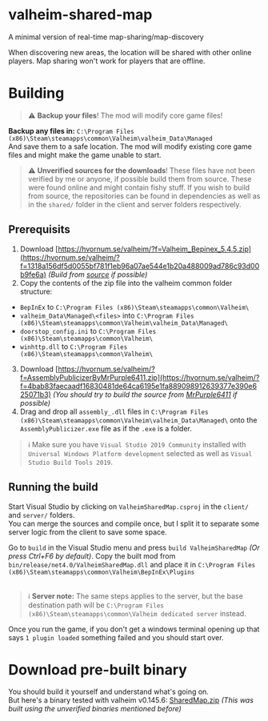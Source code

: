 # valheim-shared-map
A minimal version of real-time map-sharing/map-discovery

When discovering new areas, the location will be shared with other online players.
Map sharing won't work for players that are offline.

# Building

> :warning: **Backup your files**! The mod will modify core game files!

**Backup any files in:** `C:\Program Files (x86)\Steam\steamapps\common\Valheim\valheim_Data\Managed`<br>
And save them to a safe location. The mod will modify existing core game files and might make the game unable to start.

> :warning: **Unverified sources for the downloads**! These files have not been verified by me or anyone, if possible build them from source. These were found online and might contain fishy stuff. If you wish to build from source, the  repositories can be found in dependencies as well as in the `shared/` folder in the client and server folders respectively.

## Prerequisits

1. Download [https://hvornum.se/valheim/?f=Valheim_Bepinex_5.4.5.zip](https://hvornum.se/valheim/?f=1318a156df5d0055bf781f1eb96a07ae544e1b20a488009ad786c93d00b9fe6a) *(Build from [source](https://github.com/BepInEx/BepInEx/releases) if possible)*
2. Copy the contents of the zip file into the valheim common folder structure:
 - `BepInEx` to `C:\Program Files (x86)\Steam\steamapps\common\Valheim\`
 - `valheim_Data\Managed\<files>` into `C:\Program Files (x86)\Steam\steamapps\common\Valheim\valheim_Data\Managed\`
 - `doorstop_config.ini` to `C:\Program Files (x86)\Steam\steamapps\common\Valheim\`
 - `winhttp.dll` to `C:\Program Files (x86)\Steam\steamapps\common\Valheim\`
3. Download [https://hvornum.se/valheim/?f=AssemblyPublicizerByMrPurple6411.zip](https://hvornum.se/valheim/?f=4bab83faecaadf16830481de64ca6195e1fa889098912639377e390e625071b3) *(You should try to build the source from [MrPurple6411](https://github.com/MrPurple6411/Bepinex-Tools/releases/tag/1.0.0-Publicizer) if possible)*
4. Drag and drop all `assembly_.dll` files in `C:\Program Files (x86)\Steam\steamapps\common\Valheim\valheim_Data\Managed\` onto the `AssemblyPublicizer.exe` file as if the `.exe` is a folder.

> :information_source: Make sure you have `Visual Studio 2019 Community` installed with `Universal Windows Platform development` selected as well as `Visual Studio Build Tools 2019`.

## Running the build

Start Visual Studio by clicking on `ValheimSharedMap.csproj` in the `client/` and `server/` folders.<br>
You can merge the sources and compile once, but I split it to separate some server logic from the client to save some space.

Go to `build` in the Visual Studio menu and press `build ValheimSharedMap` *(Or press Ctrl+F6 by default)*.
Copy the built mod from `bin/release/net4.0/ValheimSharedMap.dll` and place it in `C:\Program Files (x86)\Steam\steamapps\common\Valheim\BepInEx\Plugins`
<br>
<br>
> :information_source: **Server note:** The same steps applies to the server, but the base destination path will be `C:\Program Files (x86)\Steam\steamapps\common\Valheim dedicated server` instead.

Once you run the game, if you don't get a windows terminal opening up that says `1 plugin loaded` something failed and you should start over.


# Download pre-built binary

You should build it yourself and understand what's going on.<br>
But here's a binary tested with valheim v0.145.6: [SharedMap.zip](https://hvornum.se/valheim/?f=8ff0cd673423c318aac9712bbb1d17b65919d507f0d2fb86f05a26f9fbb22f62) *(This was built using the unverified binaries mentioned before)*